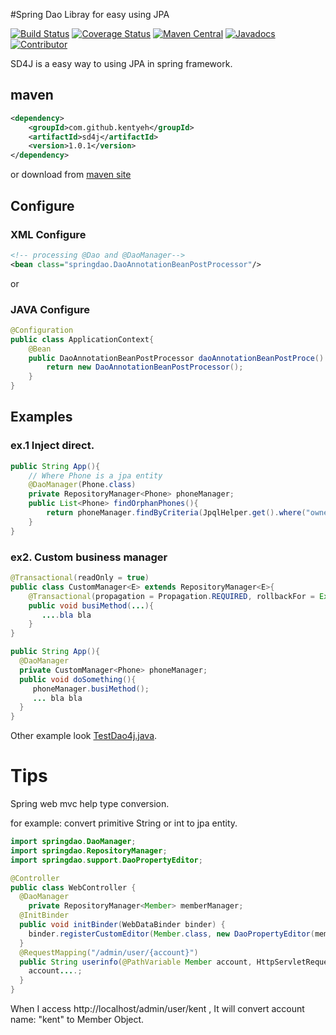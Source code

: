 #Spring Dao Libray for easy using JPA

[![Build Status](https://travis-ci.org/kentyeh/sd4j.svg?branch=master)](https://travis-ci.org/kentyeh/sd4j)
[![Coverage Status](http://img.shields.io/coveralls/kentyeh/sd4j/master.svg?style=flat-square)](https://coveralls.io/github/kentyeh/sd4j)
[![Maven Central](https://maven-badges.herokuapp.com/maven-central/com.github.kentyeh/sd4j/badge.svg)](https://maven-badges.herokuapp.com/maven-central/com.github.kentyeh/sd4j)
[![Javadocs](http://www.javadoc.io/badge/com.github.kentyeh/sd4j.svg?color=blue)](http://www.javadoc.io/doc/com.github.kentyeh/sd4j)
[![Contributor](http://wsbadge.herokuapp.com/badge/Developer-Kent%20Yeh-oragnle.svg)](https://github.com/kentyeh)

SD4J is a easy way to using JPA in spring framework.

## maven
```xml
<dependency>
    <groupId>com.github.kentyeh</groupId>
    <artifactId>sd4j</artifactId>
    <version>1.0.1</version>
</dependency>
```
or download from [maven site](http://search.maven.org/#search%7Cga%7C1%7Cg:%22com.github.kentyeh%22%20AND%20a:%22sd4j%22)

## Configure
### XML Configure
```xml
<!-- processing @Dao and @DaoManager-->
<bean class="springdao.DaoAnnotationBeanPostProcessor"/>
```
or
### JAVA Configure
```java
@Configuration
public class ApplicationContext{
    @Bean
    public DaoAnnotationBeanPostProcessor daoAnnotationBeanPostProce() {
        return new DaoAnnotationBeanPostProcessor();
    }
}
```
## Examples
### ex.1 Inject direct.
```java
public String App(){
    // Where Phone is a jpa entity
    @DaoManager(Phone.class)
    private RepositoryManager<Phone> phoneManager;
    public List<Phone> findOrphanPhones(){
        return phoneManager.findByCriteria(JpqlHelper.get().where("owner").isNull().ql());
    }
}
```
### ex2. Custom business manager
```java
@Transactional(readOnly = true)
public class CustomManager<E> extends RepositoryManager<E>{
    @Transactional(propagation = Propagation.REQUIRED, rollbackFor = Exception.class)
    public void busiMethod(...){
       ....bla bla
    }
}
```
```java
public String App(){
  @DaoManager
  private CustomManager<Phone> phoneManager;
  public void doSomething(){
     phoneManager.busiMethod();
     ... bla bla
  }
}
```
Other example look [TestDao4j.java](https://github.com/kentyeh/sd4j/blob/master/src/test/java/springdao/TestDao4j.java).

# Tips
Spring web mvc help type conversion.

for example: convert primitive String or int  to jpa entity.
```java
import springdao.DaoManager;
import springdao.RepositoryManager;
import springdao.support.DaoPropertyEditor;

@Controller
public class WebController {
  @DaoManager
    private RepositoryManager<Member> memberManager;
  @InitBinder
  public void initBinder(WebDataBinder binder) {
    binder.registerCustomEditor(Member.class, new DaoPropertyEditor(memberManager));
  }
  @RequestMapping("/admin/user/{account}")
  public String userinfo(@PathVariable Member account, HttpServletRequest request) {
    account....;
  }
}
```
When I access http://localhost/admin/user/kent ,
It will convert account name: "kent" to Member Object.
